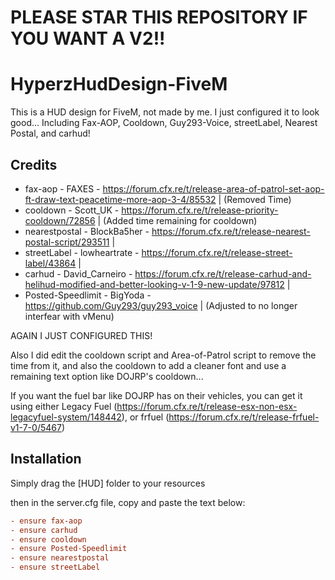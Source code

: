 # PLEASE STAR THIS REPOSITORY IF YOU WANT A V2!!

# HyperzHudDesign-FiveM
This is a HUD design for FiveM, not made by me. I just configured it to look good... Including Fax-AOP, Cooldown, Guy293-Voice, streetLabel, Nearest Postal, and carhud!

Credits
---
- fax-aop - FAXES - https://forum.cfx.re/t/release-area-of-patrol-set-aop-ft-draw-text-peacetime-more-aop-3-4/85532 | (Removed Time)
- cooldown - Scott_UK - https://forum.cfx.re/t/release-priority-cooldown/72856 | (Added time remaining for cooldown)
- nearestpostal - BlockBa5her - https://forum.cfx.re/t/release-nearest-postal-script/293511 |
- streetLabel - lowheartrate - https://forum.cfx.re/t/release-street-label/43864 |
- carhud - David_Carneiro - https://forum.cfx.re/t/release-carhud-and-helihud-modified-and-better-looking-v-1-9-new-update/97812 |
- Posted-Speedlimit - BigYoda - https://github.com/Guy293/guy293_voice | (Adjusted to no longer interfear with vMenu)

AGAIN I JUST CONFIGURED THIS!

Also I did edit the cooldown script and Area-of-Patrol script to remove the time from it, and also the cooldown to add a cleaner font and use a remaining text option like DOJRP's cooldown...

If you want the fuel bar like DOJRP has on their vehicles, you can get it using either Legacy Fuel (https://forum.cfx.re/t/release-esx-non-esx-legacyfuel-system/148442), or frfuel (https://forum.cfx.re/t/release-frfuel-v1-7-0/5467)

Installation
---
Simply drag the [HUD] folder to your resources

then in the server.cfg file, copy and paste the text below:
```ini
- ensure fax-aop
- ensure carhud
- ensure cooldown
- ensure Posted-Speedlimit
- ensure nearestpostal
- ensure streetLabel
```
